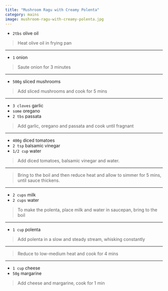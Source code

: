 ```yaml
---
title: "Mushroom Ragu with Creamy Polenta"
category: mains
image: mushroom-ragu-with-creamy-polenta.jpg
---
```



* `2tbs` olive oil

> Heat olive oil in frying pan

---

* `1` onion

> Saute  onion for 3 minutes

---

* `500g` sliced mushrooms

> Add  sliced mushrooms and cook for 5 mins

---

* `3 cloves` garlic
* `some` oregano
* `2 tbs` passata

> Add  garlic, oregano and passata  and cook until fragnant

---

* `400g` diced tomatoes
* `2 tsp` balsamic vinegar
* `1/2 cup` water

> Add diced tomatoes, balsamic vinegar and water.

---

> Bring to the boil and then reduce heat and allow to simmer for 5 mins, until sauce thickens.

---

* `2 cups` milk
* `2 cups` water

> To make the polenta, place milk and water in saucepan, bring to the boil

---

* `1 cup` polenta

> Add polenta in a slow and steady stream, whisking constantly

---

> Reduce to low-medium heat and cook for 4 mins

---

* `1 cup` cheese
* `50g` margarine

> Add  cheese and margarine, cook for 1 min

